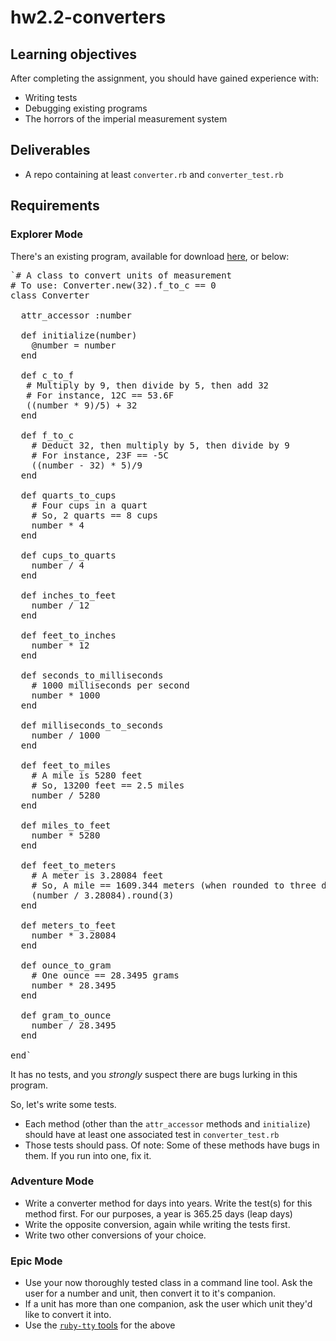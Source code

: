 # hw2.2-converters



## Learning objectives

After completing the assignment, you should have gained experience with:

*   Writing tests
*   Debugging existing programs
*   The horrors of the imperial measurement system

## Deliverables

*   A repo containing at least `converter.rb` and `converter_test.rb`

## Requirements

### Explorer Mode

There's an existing program, available for download [here](https://gist.github.com/dummied/281c71ecf9183137aff94a7fdb806c25), or below:

<pre class="highlight ruby"><span class="highlight-copy-clipboard hint--left hint--rounded hint--no-animate" data-hint="Copy Code"></span>`<span class="c1"># A class to convert units of measurement</span>
<span class="c1"># To use: Converter.new(32).f_to_c == 0</span>
<span class="k">class</span> <span class="nc">Converter</span>

  <span class="kp">attr_accessor</span> <span class="ss">:number</span>

  <span class="k">def</span> <span class="nf">initialize</span><span class="p">(</span><span class="n">number</span><span class="p">)</span>
    <span class="vi">@number</span> <span class="o">=</span> <span class="n">number</span>
  <span class="k">end</span>

  <span class="k">def</span> <span class="nf">c_to_f</span>
   <span class="c1"># Multiply by 9, then divide by 5, then add 32</span>
   <span class="c1"># For instance, 12C == 53.6F</span>
   <span class="p">((</span><span class="n">number</span> <span class="o">*</span> <span class="mi">9</span><span class="p">)</span><span class="o">/</span><span class="mi">5</span><span class="p">)</span> <span class="o">+</span> <span class="mi">32</span>
  <span class="k">end</span>

  <span class="k">def</span> <span class="nf">f_to_c</span>
    <span class="c1"># Deduct 32, then multiply by 5, then divide by 9</span>
    <span class="c1"># For instance, 23F == -5C</span>
    <span class="p">((</span><span class="n">number</span> <span class="o">-</span> <span class="mi">32</span><span class="p">)</span> <span class="o">*</span> <span class="mi">5</span><span class="p">)</span><span class="o">/</span><span class="mi">9</span>
  <span class="k">end</span>

  <span class="k">def</span> <span class="nf">quarts_to_cups</span>
    <span class="c1"># Four cups in a quart</span>
    <span class="c1"># So, 2 quarts == 8 cups</span>
    <span class="n">number</span> <span class="o">*</span> <span class="mi">4</span>
  <span class="k">end</span>

  <span class="k">def</span> <span class="nf">cups_to_quarts</span>
    <span class="n">number</span> <span class="o">/</span> <span class="mi">4</span>
  <span class="k">end</span>

  <span class="k">def</span> <span class="nf">inches_to_feet</span>
    <span class="n">number</span> <span class="o">/</span> <span class="mi">12</span>
  <span class="k">end</span>

  <span class="k">def</span> <span class="nf">feet_to_inches</span>
    <span class="n">number</span> <span class="o">*</span> <span class="mi">12</span>
  <span class="k">end</span>

  <span class="k">def</span> <span class="nf">seconds_to_milliseconds</span>
    <span class="c1"># 1000 milliseconds per second</span>
    <span class="n">number</span> <span class="o">*</span> <span class="mi">1000</span>
  <span class="k">end</span>

  <span class="k">def</span> <span class="nf">milliseconds_to_seconds</span>
    <span class="n">number</span> <span class="o">/</span> <span class="mi">1000</span>
  <span class="k">end</span>

  <span class="k">def</span> <span class="nf">feet_to_miles</span>
    <span class="c1"># A mile is 5280 feet</span>
    <span class="c1"># So, 13200 feet == 2.5 miles</span>
    <span class="n">number</span> <span class="o">/</span> <span class="mi">5280</span>
  <span class="k">end</span>

  <span class="k">def</span> <span class="nf">miles_to_feet</span>
    <span class="n">number</span> <span class="o">*</span> <span class="mi">5280</span>
  <span class="k">end</span>

  <span class="k">def</span> <span class="nf">feet_to_meters</span>
    <span class="c1"># A meter is 3.28084 feet</span>
    <span class="c1"># So, A mile == 1609.344 meters (when rounded to three decimals)</span>
    <span class="p">(</span><span class="n">number</span> <span class="o">/</span> <span class="mi">3</span><span class="o">.</span><span class="mi">28084</span><span class="p">).</span><span class="nf">round</span><span class="p">(</span><span class="mi">3</span><span class="p">)</span>
  <span class="k">end</span>

  <span class="k">def</span> <span class="nf">meters_to_feet</span>
    <span class="n">number</span> <span class="o">*</span> <span class="mi">3</span><span class="o">.</span><span class="mi">28084</span>
  <span class="k">end</span>

  <span class="k">def</span> <span class="nf">ounce_to_gram</span>
    <span class="c1"># One ounce == 28.3495 grams</span>
    <span class="n">number</span> <span class="o">*</span> <span class="mi">28</span><span class="o">.</span><span class="mi">3495</span>
  <span class="k">end</span>

  <span class="k">def</span> <span class="nf">gram_to_ounce</span>
    <span class="n">number</span> <span class="o">/</span> <span class="mi">28</span><span class="o">.</span><span class="mi">3495</span>
  <span class="k">end</span>

<span class="k">end</span>` </pre>

It has no tests, and you _strongly_ suspect there are bugs lurking in this program.

So, let's write some tests.

*   Each method (other than the `attr_accessor` methods and `initialize`) should have at least one associated test in `converter_test.rb`
*   Those tests should pass. Of note: Some of these methods have bugs in them. If you run into one, fix it.

### Adventure Mode

*   Write a converter method for days into years. Write the test(s) for this method first. For our purposes, a year is 365.25 days (leap days)
*   Write the opposite conversion, again while writing the tests first.
*   Write two other conversions of your choice.

### Epic Mode

*   Use your now thoroughly tested class in a command line tool. Ask the user for a number and unit, then convert it to it's companion.
*   If a unit has more than one companion, ask the user which unit they'd like to convert it into.
*   Use the [`ruby-tty` tools](https://github.com/piotrmurach/tty) for the above
